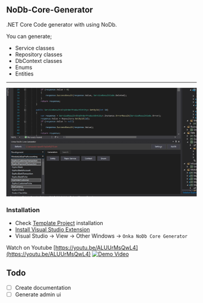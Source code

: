 ## NoDb-Core-Generator

.NET Core Code generator with using NoDb.

You can generate;

- Service classes
- Repository classes
- DbContext classes
- Enums
- Entities

***

![Image](https://raw.githubusercontent.com/onka13/NoDb-Core-Generator/master/docs/screenshot1.png)

### Installation

- Check [Template Project](https://github.com/onka13/dotnet-core-template) installation
- [Install Visual Studio Extension](https://marketplace.visualstudio.com/items?itemName=onka13.NoDbCoreGenerator)
- Visual Studio -> View -> Other Windows -> `Onka NoDb Core Generator `

Watch on Youtube [https://youtu.be/ALUUrMsQwL4](https://youtu.be/ALUUrMsQwL4)
[![Demo Video](http://i3.ytimg.com/vi/ALUUrMsQwL4/maxresdefault.jpg)](https://youtu.be/ALUUrMsQwL4 "Demo Video")

## Todo

- [ ] Create documentation
- [ ] Generate admin ui
